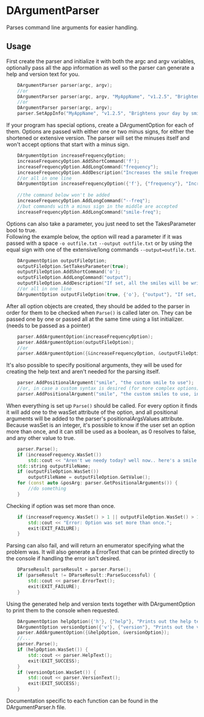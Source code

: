 # DArgumentParser
 Parses command line arguments for easier handling.

## Usage

First create the parser and initialize it with both the argc and argv variables, optionally pass all the app information as well so the parser can generate a help and version text for you.
```c++
    DArgumentParser parser(argc, argv);
    //or
    DArgumentParser parser(argc, argv, "MyAppName", "v1.2.5", "Brightens your day by smiling at you every minute.");
    //or
    DArgumentParser parser(argc, argv);
    parser.SetAppInfo("MyAppName", "v1.2.5", "Brightens your day by smiling at you every minute.");
```
If your program has special options, create a DArgumentOption for each of them. Options are passed with either one or two minus signs, for either the shortened or extensive version. The parser will set the minuses itself and won't accept options that start with a minus sign.
```c++
    DArgumentOption increaseFrequencyOption;
    increaseFrequencyOption.AddShortCommand('f');
    increaseFrequencyOption.AddLongCommand("frequency");
    increaseFrequencyOption.AddDescription("Increases the smile frequency from 1SPM(Smile Per Minute) to 2SPM.");
    //or all in one line
    DArgumentOption increaseFrequencyOption({'f'}, {"frequency"}, "Increases the smile frequency from 1SPM(Smile Per Minute) to 2SPM.");
    
    //the command below won't be added
    increaseFrequencyOption.AddLongCommand("--freq");
    //but commands with a minus sign in the middle are accepted
    increaseFrequencyOption.AddLongCommand("smile-freq");
```
Options can also take a parameter, you just need to set the TakesParameter bool to true.<br>
Following the example below, the option will read a parameter if it was passed with a space ```-o outfile.txt``` ```--output outfile.txt``` or by using the equal sign with one of the extensive/long commands ```--output=outfile.txt```.
```c++
    DArgumentOption outputFileOption;
    outputFileOption.SetTakesParameter(true);
    outputFileOption.AddShortCommand('o');
    outputFileOption.AddLongCommand("output");
    outputFileOption.AddDescription("If set, all the smiles will be writen in this file rather than being printed on the console.");
    //or all in one line
    DArgumentOption outputFileOption(true, {'o'}, {"output"}, "If set, all the smiles will be writen in this file rather than being printed on the console.");
```
After all option objects are created, they should be added to the parser in order for them to be checked when ```Parse()``` is called later on. They can be passed one by one or passed all at the same time using a list initializer. (needs to be passed as a pointer)
```c++
    parser.AddArgumentOption(increaseFrequencyOption);
    parser.AddArgumentOption(outputFileOption);
    //or
    parser.AddArgumentOption({&increaseFrequencyOption, &outputFileOption});
```
It's also possible to specify positional arguments, they will be used for creating the help text and aren't needed for the parsing itself.
```c++
    parser.AddPositionalArgument("smile", "the custom smile to use");
    //or, in case a custom syntax is desired (for more complex options)
    parser.AddPositionalArgument("smile", "the custom smiles to use, in the order they were passed in", "[smiles...]");
```
When everything is set up ```Parse()``` should be called. For every option it finds it will add one to the wasSet attribute of the option, and all positional arguments will be added to the parser's positionalArgsValues attribute.<br>
Because wasSet is an integer, it's possible to know if the user set an option more than once, and it can still be used as a boolean, as 0 resolves to false, and any other value to true.
```c++
    parser.Parse();
    if (increaseFrequency.WasSet())
        std::cout << "Aren't we needy today? well now.. here's a smile for you :)\n";
    std::string outputFileName;
    if (outputFileOption.WasSet())
        outputFileName = outputFileOption.GetValue();
    for (const auto &posArg: parser.GetPositionalArguments()) {
        //do something
    }
``` 
Checking if option was set more than once.
```c++
    if (increaseFrequency.WasSet() > 1 || outputFileOption.WasSet() > 1) {
        std::cout << "Error: Option was set more than once.";
        exit(EXIT_FAILURE);
    }
```
Parsing can also fail, and will return an enumerator specifying what the problem was. It will also generate a ErrorText that can be printed directly to the console if handling the error isn't desired.
```c++
    DParseResult parseResult = parser.Parse();
    if (parseResult != DParseResult::ParseSuccessful) {
        std::cout << parser.ErrorText();
        exit(EXIT_FAILURE);
    }
```
Using the generated help and version texts together with DArgumentOption to print them to the console when requested.
```c++
    DArgumentOption helpOption({'h'}, {"help"}, "Prints out the help text.");
    DArgumentOption versionOption({'v'}, {"version"}, "Prints out the version.");
    parser.AddArgumentOption({&helpOption, &versionOption});
    //...
    parser.Parse();
    if (helpOption.WasSet()) {
        std::cout << parser.HelpText();
        exit(EXIT_SUCCESS);
    }
    if (versionOption.WasSet()) {
        std::cout << parser.VersionText();
        exit(EXIT_SUCCESS);
    }
```
Documentation specific to each function can be found in the DArgumentParser.h file.
